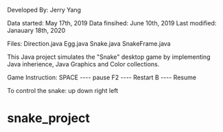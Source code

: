 Developed By: Jerry Yang

Data started:
	May 17th, 2019
Data finsihed:
	June 10th, 2019
Last modified:
	Janauary 18th, 2020

Files:
Direction.java
Egg.java
Snake.java
SnakeFrame.java

This Java project simulates the "Snake" desktop game by implementing Java inherience, Java Graphics and Color collections.

Game Instruction:
SPACE ---- pause
F2 ---- Restart
B ---- Resume

To control the snake:
up
down
right
left

# snake_project
